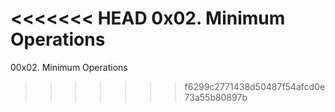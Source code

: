 <<<<<<< HEAD
0x02. Minimum Operations
=======
00x02. Minimum Operations
>>>>>>> f6299c2771438d50487f54afcd0e73a55b80897b
